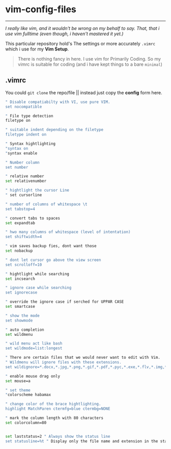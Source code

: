 # vim-config-files
---
*I really like vim, and it wouldn't be wrong on my behalf to say. That, that i use vim fulltime (even though, i haven't mastered it yet.)*

This particular repository hold's The settings or more accurately `.vimrc` which i use for my **Vim Setup**.

> There is nothing fancy in here. I use vim for Primarily Coding. So my vimrc is suitable for coding (and i have kept things to a bare `minimal`)

## .vimrc
You could `git clone` the repo/file || instead just copy the **config** form here.

```bash
" Disable compatiabilty with VI, use pure VIM.
set nocompatible

" File type detection
filetype on

" suitable indent depending on the filetype
filetype indent on

" Syntax hightlighting
"syntax on
"syntax enable

" Number column
set number

" relative number
set relativenumber

" hightlight the cursor Line
" set cursorline

" number of columns of whitespace \t
set tabstop=4

" convert tabs to spaces
set expandtab

" hwo many columns of whitespace (level of intentation)
set shiftwidth=4

" vim saves backup fies, dont want those
set nobackup

" dont let cursor go above the view screen
set scrolloff=10

" hightlight while searching
set incsearch

" ignore case while searching
set ignorecase

" override the ignore case if serched for UPPAR CASE
set smartcase

" show the mode
set showmode

" auto completion
set wildmenu

" wild menu act like bash
set wildmode=list:longest

" There are certain files that we would never want to edit with Vim.
" Wildmenu will ignore files with these extensions.
set wildignore=*.docx,*.jpg,*.png,*.gif,*.pdf,*.pyc,*.exe,*.flv,*.img,*.xlsx

" enable mouse drag only
set mouse=a

" set theme 
"colorscheme habamax

" change color of the brace hightlighting.
highlight MatchParen ctermfg=blue ctermbg=NONE

" mark the column length with 80 characters
set colorcolumn=80


set laststatus=2 " Always show the status line
set statusline=%t " Display only the file name and extension in the status line
```